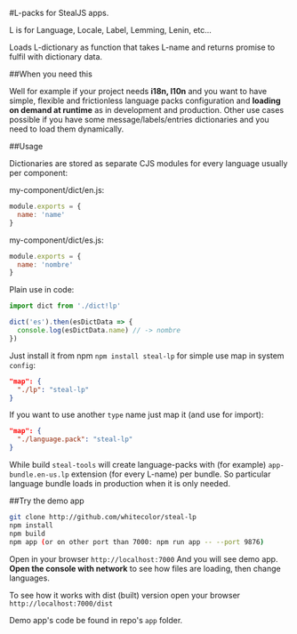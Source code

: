 #L-packs for StealJS apps.

L is for Language, Locale, Label, Lemming, Lenin, etc... 

Loads L-dictionary as function that takes L-name and returns promise to fulfil with dictionary data.

##When you need this

Well for example if your project needs **i18n, l10n** and you want to have simple, flexible and frictionless 
language packs configuration and **loading on demand at runtime** as in development and production.
Other use cases possible if you have some message/labels/entries dictionaries and you need to load them dynamically.  

##Usage

Dictionaries are stored as separate CJS modules for every language usually per component:

my-component/dict/en.js:
```javascript
module.exports = {
  name: 'name'
}
```

my-component/dict/es.js:
```javascript
module.exports = {
  name: 'nombre'
}
```

Plain use in code:
```javascript
import dict from './dict!lp'

dict('es').then(esDictData => {
  console.log(esDictData.name) // -> nombre
})
```
Just install it from npm `npm install steal-lp` for simple use map in system `config`:
```json
"map": {
  "./lp": "steal-lp"
}
```
 
If you want to use another `type` name just map it (and use for import):
```json
"map": {
  "./language.pack": "steal-lp"
}
```
While build `steal-tools` will create language-packs with (for example) `app-bundle.en-us.lp` extension (for every L-name) per bundle. 
So particular language bundle loads in production when it is only needed.

##Try the demo app
 
```bash
git clone http://github.com/whitecolor/steal-lp
npm install
npm build
npm app (or on other port than 7000: npm run app -- --port 9876)
```
Open in your browser `http://localhost:7000`
And you will see demo app.
**Open the console with network** to see how files are loading, then change languages.

To see how it works with dist (built) version open your browser `http://localhost:7000/dist`

Demo app's code be found in repo's `app` folder.